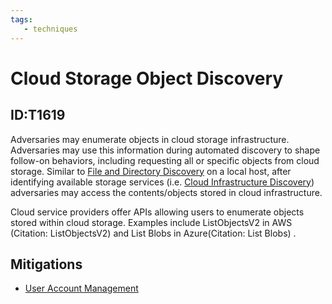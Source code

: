 ```yaml
---
tags:
   - techniques
---
```

# Cloud Storage Object Discovery
## ID:T1619
Adversaries may enumerate objects in cloud storage infrastructure. Adversaries may use this information during automated discovery to shape follow-on behaviors, including requesting all or specific objects from cloud storage.  Similar to [File and Directory Discovery](/mitre/techniques/T1083) on a local host, after identifying available storage services (i.e. [Cloud Infrastructure Discovery](/mitre/techniques/T1580)) adversaries may access the contents/objects stored in cloud infrastructure.

Cloud service providers offer APIs allowing users to enumerate objects stored within cloud storage. Examples include ListObjectsV2 in AWS (Citation: ListObjectsV2) and List Blobs in Azure(Citation: List Blobs) .
## Mitigations
* [User Account Management](mitigations/M1018)
